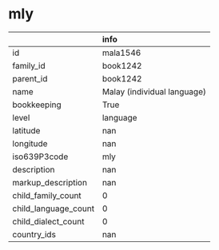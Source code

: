 # mly
|                      | info                        |
|:---------------------|:----------------------------|
| id                   | mala1546                    |
| family_id            | book1242                    |
| parent_id            | book1242                    |
| name                 | Malay (individual language) |
| bookkeeping          | True                        |
| level                | language                    |
| latitude             | nan                         |
| longitude            | nan                         |
| iso639P3code         | mly                         |
| description          | nan                         |
| markup_description   | nan                         |
| child_family_count   | 0                           |
| child_language_count | 0                           |
| child_dialect_count  | 0                           |
| country_ids          | nan                         |